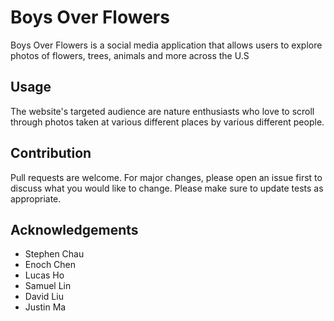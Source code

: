 # Boys Over Flowers

Boys Over Flowers is a social media application that allows users to explore photos of flowers, trees, animals and more across the U.S

## Usage
The website's targeted audience are nature enthusiasts who love to scroll through photos taken at various different places by various different people.

## Contribution
Pull requests are welcome. For major changes, please open an issue first to discuss what you would like to change.
Please make sure to update tests as appropriate.

## Acknowledgements
- Stephen Chau
- Enoch Chen
- Lucas Ho
- Samuel Lin
- David Liu
- Justin Ma

